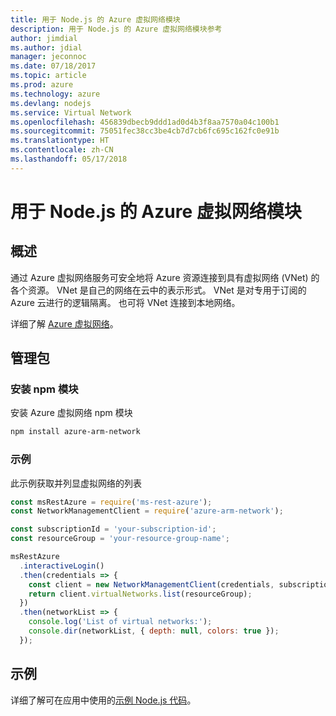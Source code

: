 ```yaml
---
title: 用于 Node.js 的 Azure 虚拟网络模块
description: 用于 Node.js 的 Azure 虚拟网络模块参考
author: jimdial
ms.author: jdial
manager: jeconnoc
ms.date: 07/18/2017
ms.topic: article
ms.prod: azure
ms.technology: azure
ms.devlang: nodejs
ms.service: Virtual Network
ms.openlocfilehash: 456839dbecb9ddd1ad0d4b3f8aa7570a04c100b1
ms.sourcegitcommit: 75051fec38cc3be4cb7d7cb6fc695c162fc0e91b
ms.translationtype: HT
ms.contentlocale: zh-CN
ms.lasthandoff: 05/17/2018
---
```

# <a name="azure-virtual-network-modules-for-nodejs"></a>用于 Node.js 的 Azure 虚拟网络模块

## <a name="overview"></a>概述

通过 Azure 虚拟网络服务可安全地将 Azure 资源连接到具有虚拟网络 (VNet) 的各个资源。 VNet 是自己的网络在云中的表示形式。 VNet 是对专用于订阅的 Azure 云进行的逻辑隔离。 也可将 VNet 连接到本地网络。

详细了解 [Azure 虚拟网络](https://docs.microsoft.com/azure/virtual-network/virtual-networks-overview)。

## <a name="management-package"></a>管理包

### <a name="install-the-npm-module"></a>安装 npm 模块

安装 Azure 虚拟网络 npm 模块

```bash
npm install azure-arm-network
```

### <a name="example"></a>示例

此示例获取并列显虚拟网络的列表

```javascript
const msRestAzure = require('ms-rest-azure');
const NetworkManagementClient = require('azure-arm-network');

const subscriptionId = 'your-subscription-id';
const resourceGroup = 'your-resource-group-name';

msRestAzure
  .interactiveLogin()
  .then(credentials => {
    const client = new NetworkManagementClient(credentials, subscriptionId);
    return client.virtualNetworks.list(resourceGroup);
  })
  .then(networkList => {
    console.log('List of virtual networks:');
    console.dir(networkList, { depth: null, colors: true });
  });

```

## <a name="samples"></a>示例

详细了解可在应用中使用的[示例 Node.js 代码](https://azure.microsoft.com/resources/samples/?platform=nodejs)。
